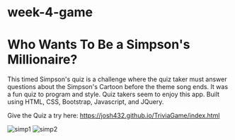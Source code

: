 # week-4-game
# Who Wants To Be a Simpson's Millionaire?

This timed Simpson's quiz is a challenge where the quiz taker must answer questions about the Simpson's Cartoon before the theme song ends. It was a fun quiz to program and style. Quiz takers seem to enjoy this app. Built using HTML, CSS, Bootstrap, Javascript, and JQuery.

Give the Quiz a try here: https://josh432.github.io/TriviaGame/index.html

![simp1](https://user-images.githubusercontent.com/27470842/36611710-37671da4-1889-11e8-957c-8dece23a8ece.PNG)
![simp2](https://user-images.githubusercontent.com/27470842/36611714-38f0ead8-1889-11e8-8298-269e2815ad1f.PNG)
